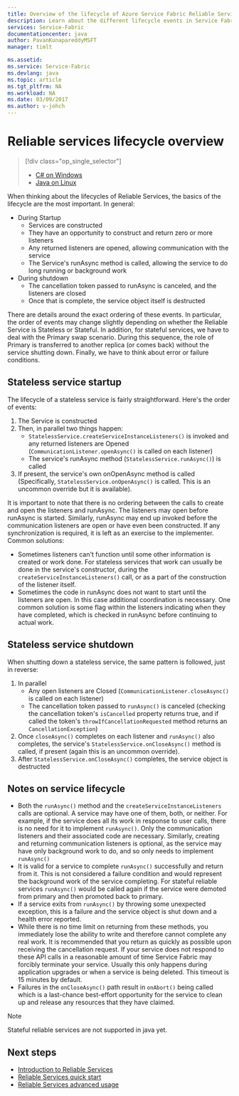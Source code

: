 ```yaml
---
title: Overview of the lifecycle of Azure Service Fabric Reliable Services | Azure
description: Learn about the different lifecycle events in Service Fabric reliable services
services: Service-Fabric
documentationcenter: java
author: PavanKunapareddyMSFT
manager: timlt

ms.assetid:
ms.service: Service-Fabric
ms.devlang: java
ms.topic: article
ms.tgt_pltfrm: NA
ms.workload: NA
ms.date: 03/09/2017
ms.author: v-johch
---
```


# Reliable services lifecycle overview
> [!div class="op_single_selector"]
> * [C# on Windows](service-fabric-reliable-services-lifecycle.md)
> * [Java on Linux](service-fabric-reliable-services-lifecycle-java.md)
>
>

When thinking about the lifecycles of Reliable Services, the basics of the lifecycle are the most important. In general:

* During Startup
  * Services are constructed
  * They have an opportunity to construct and return zero or more listeners
  * Any returned listeners are opened, allowing communication with the service
  * The Service's runAsync method is called, allowing the service to do long running or background work
* During shutdown
  * The cancellation token passed to runAsync is canceled, and the listeners are closed
  * Once that is complete, the service object itself is destructed

There are details around the exact ordering of these events. In particular, the order of events may change slightly depending on whether the Reliable Service is Stateless or Stateful. In addition, for stateful services, we have to deal with the Primary swap scenario. During this sequence, the role of Primary is transferred to another replica (or comes back) without the service shutting down. Finally, we have to think about error or failure conditions.

## Stateless service startup
The lifecycle of a stateless service is fairly straightforward. Here's the order of events:

1. The Service is constructed
2. Then, in parallel two things happen:
    - `StatelessService.createServiceInstanceListeners()` is invoked and any returned listeners are Opened (`CommunicationListener.openAsync()` is called on each listener)
    - The service's runAsync method (`StatelessService.runAsync()`) is called
3. If present, the service's own onOpenAsync method is called (Specifically, `StatelessService.onOpenAsync()` is called. This is an uncommon override but it is available).

It is important to note that there is no ordering between the calls to create and open the listeners and runAsync. The listeners may open before runAsync is started. Similarly, runAsync may end up invoked before the communication listeners are open or have even been constructed. If any synchronization is required, it is left as an exercise to the implementer. Common solutions:

* Sometimes listeners can't function until some other information is created or work done. For stateless services that work can usually be done in the service's constructor, during the `createServiceInstanceListeners()` call, or as a part of the construction of the listener itself.
* Sometimes the code in runAsync does not want to start until the listeners are open. In this case additional coordination is necessary. One common solution is some flag within the listeners indicating when they have completed, which is checked in runAsync before continuing to actual work.

## Stateless service shutdown
When shutting down a stateless service, the same pattern is followed, just in reverse:

1. In parallel
    - Any open listeners are Closed (`CommunicationListener.closeAsync()` is called on each listener)
    - The cancellation token passed to `runAsync()` is canceled (checking the cancellation token's `isCancelled` property returns true, and if called the token's `throwIfCancellationRequested` method returns an `CancellationException`)
2. Once `closeAsync()` completes on each listener and `runAsync()` also completes, the service's `StatelessService.onCloseAsync()` method is called, if present (again this is an uncommon override).
3. After `StatelessService.onCloseAsync()` completes, the service object is destructed

## Notes on service lifecycle
* Both the `runAsync()` method and the `createServiceInstanceListeners` calls are optional. A service may have one of them, both, or neither. For example, if the service does all its work in response to user calls, there is no need for it to implement `runAsync()`. Only the communication listeners and their associated code are necessary. Similarly, creating and returning communication listeners is optional, as the service may have only background work to do, and so only needs to implement `runAsync()`
* It is valid for a service to complete `runAsync()` successfully and return from it. This is not considered a failure condition and would represent the background work of the service completing. For stateful reliable services `runAsync()` would be called again if the service were demoted from primary and then promoted back to primary.
* If a service exits from `runAsync()` by throwing some unexpected exception, this is a failure and the service object is shut down and a health error reported.
* While there is no time limit on returning from these methods, you immediately lose the ability to write and therefore cannot complete any real work. It is recommended that you return as quickly as possible upon receiving the cancellation request. If your service does not respond to these API calls in a reasonable amount of time Service Fabric may forcibly terminate your service. Usually this only happens during application upgrades or when a service is being deleted. This timeout is 15 minutes by default.
* Failures in the `onCloseAsync()` path result in `onAbort()` being called which is a last-chance best-effort opportunity for the service to clean up and release any resources that they have claimed.

> [!NOTE]
> Stateful reliable services are not supported in java yet.
>
>

## Next steps
* [Introduction to Reliable Services](service-fabric-reliable-services-introduction.md)
* [Reliable Services quick start](service-fabric-reliable-services-quick-start.md)
* [Reliable Services advanced usage](service-fabric-reliable-services-advanced-usage.md)
